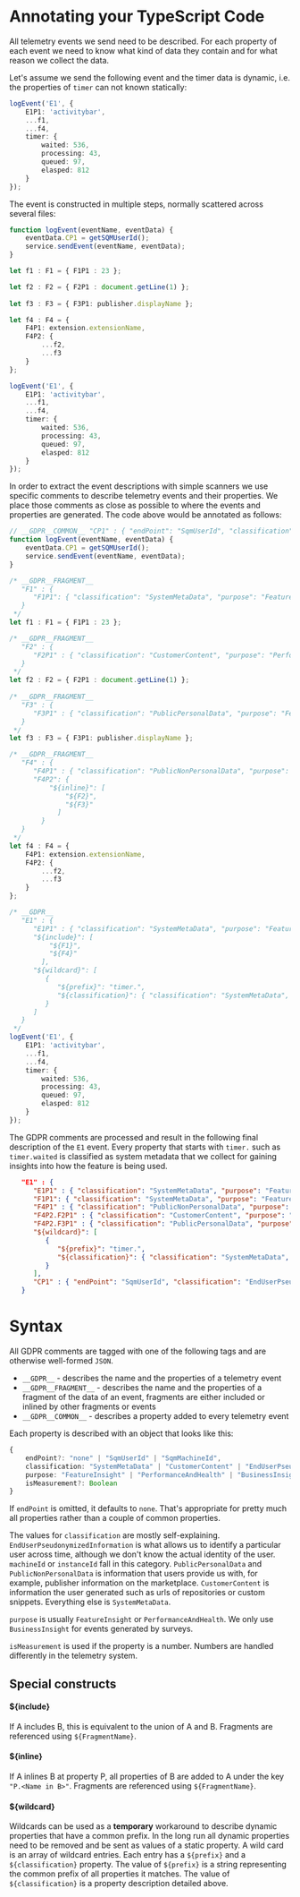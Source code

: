 # Annotating your TypeScript Code

All telemetry events we send need to be described. For each property of each event we need to know what kind of data they contain and for what reason we collect the data.

Let's assume we send the following event and the timer data is dynamic, i.e. the properties of `timer` can not known statically:
```ts
logEvent('E1', {
    E1P1: 'activitybar',
    ...f1,
    ...f4,
    timer: {
        waited: 536,
        processing: 43,
        queued: 97,
        elasped: 812
    }
});
```

The event is constructed in multiple steps, normally scattered across several files:
```ts
function logEvent(eventName, eventData) {
    eventData.CP1 = getSQMUserId();
    service.sendEvent(eventName, eventData);
}

let f1 : F1 = { F1P1 : 23 };

let f2 : F2 = { F2P1 : document.getLine(1) };
 
let f3 : F3 = { F3P1: publisher.displayName };

let f4 : F4 = {
    F4P1: extension.extensionName,
    F4P2: {
        ...f2,
        ...f3
    }
};

logEvent('E1', {
    E1P1: 'activitybar',
    ...f1,
    ...f4,
    timer: {
        waited: 536,
        processing: 43,
        queued: 97,
        elasped: 812
    }
});
```

In order to extract the event descriptions with simple scanners we use specific comments to describe telemetry events and their properties. We place those comments as close as possible to where the events and properties are generated. The code above would be annotated as follows:
```ts
// __GDPR__COMMON__ "CP1" : { "endPoint": "SqmUserId", "classification": "EndUserPseudonymizedInformation", "purpose": "BusinessInsight" }
function logEvent(eventName, eventData) {
    eventData.CP1 = getSQMUserId();
    service.sendEvent(eventName, eventData);
}

/* __GDPR__FRAGMENT__
   "F1" : {
      "F1P1": { "classification": "SystemMetaData", "purpose": "FeatureInsight" }
   }
 */
let f1 : F1 = { F1P1 : 23 };

/* __GDPR__FRAGMENT__
   "F2" : {
      "F2P1" : { "classification": "CustomerContent", "purpose": "PerformanceAndHealth" }
   }
 */
let f2 : F2 = { F2P1 : document.getLine(1) };
 
/* __GDPR__FRAGMENT__
   "F3" : {
      "F3P1" : { "classification": "PublicPersonalData", "purpose": "FeatureInsight" }
   }
 */
let f3 : F3 = { F3P1: publisher.displayName };

/* __GDPR__FRAGMENT__
   "F4" : {
      "F4P1" : { "classification": "PublicNonPersonalData", "purpose": "FeatureInsight" },
      "F4P2": { 
          "${inline}": [
              "${F2}",
              "${F3}"
            ] 
        }
   }
 */
let f4 : F4 = {
    F4P1: extension.extensionName,
    F4P2: {
        ...f2,
        ...f3
    }
};

/* __GDPR__
   "E1" : {
      "E1P1" : { "classification": "SystemMetaData", "purpose": "FeatureInsight" },
      "${include}": [ 
          "${F1}",
          "${F4}"
        ],
      "${wildcard}": [
         {
            "${prefix}": "timer.",
            "${classification}": { "classification": "SystemMetaData", "purpose": "FeatureInsight" }
         }
      ]
   }
 */
logEvent('E1', {
    E1P1: 'activitybar',
    ...f1,
    ...f4,
    timer: {
        waited: 536,
        processing: 43,
        queued: 97,
        elasped: 812
    }
});
```

The GDPR comments are processed and result in the following final description of the `E1` event. Every property that starts with `timer.` such as `timer.waited` is classified as system metadata that we collect for gaining insights into how the feature is being used.
```json
   "E1" : {
      "E1P1" : { "classification": "SystemMetaData", "purpose": "FeatureInsight" },
      "F1P1": { "classification": "SystemMetaData", "purpose": "FeatureInsight" },
      "F4P1" : { "classification": "PublicNonPersonalData", "purpose": "FeatureInsight" },
      "F4P2.F2P1" : { "classification": "CustomerContent", "purpose": "PerformanceAndHealth" },
      "F4P2.F3P1" : { "classification": "PublicPersonalData", "purpose": "FeatureInsight" },
      "${wildcard}": [
         {
            "${prefix}": "timer.",
            "${classification}": { "classification": "SystemMetaData", "purpose": "FeatureInsight" }
         }
      ],
      "CP1" : { "endPoint": "SqmUserId", "classification": "EndUserPseudonymizedInformation", "purpose": "BusinessInsight" }
   }
```

# Syntax
All GDPR comments are tagged with one of the following tags and are otherwise well-formed `JSON`.
- `__GDPR__` - describes the name and the properties of a telemetry event
- `__GDPR__FRAGMENT__` - describes the name and the properties of a fragment of the data of an event, fragments are either included or inlined by other fragments or events
- `__GDPR__COMMON__` - describes a property added to every telemetry event

Each property is described with an object that looks like this: 
```ts
{ 
    endPoint?: "none" | "SqmUserId" | "SqmMachineId",
    classification: "SystemMetaData" | "CustomerContent" | "EndUserPseudonymizedInformation" | "PublicPersonalData" | "PublicNonPersonalData",
    purpose: "FeatureInsight" | "PerformanceAndHealth" | "BusinessInsight" | "SecurityAndAuditing",
    isMeasurement?: Boolean
}
```

If `endPoint` is omitted, it defaults to `none`. That's appropriate for pretty much all properties rather than a couple of common properties.

The values for `classification` are mostly self-explaining. `EndUserPseudonymizedInformation` is what allows us to identify a particular user across time, although we don't know the actual identity of the user. `machineId` or `instanceId` fall in this category. `PublicPersonalData` and `PublicNonPersonalData` is information that users provide us with, for example, publisher information on the marketplace. `CustomerContent` is information the user generated such as urls of repositories or custom snippets. Everything else is `SystemMetaData`.

`purpose` is usually `FeatureInsight` or `PerformanceAndHealth`. We only use `BusinessInsight` for events generated by surveys.

`isMeasurement` is used if the property is a number. Numbers are handled differently in the telemetry system.

## Special constructs
#### ${include}
If A includes B, this is equivalent to the union of A and B. Fragments are referenced using `${FragmentName}`.

#### ${inline}
If A inlines B at property P, all properties of B are added to A under the key `"P.<Name in B>"`. Fragments are referenced using `${FragmentName}`.

#### ${wildcard}
Wildcards can be used as a **temporary** workaround to describe dynamic properties that have a common prefix. In the long run all dynamic properties need to be removed and be sent as values of a static property. A wild card is an array of wildcard entries. Each entry has a `${prefix}` and a `${classification}` property. The value of `${prefix}` is a string representing the common prefix of all properties it matches. The value of `${classification}` is a property description detailed above.
